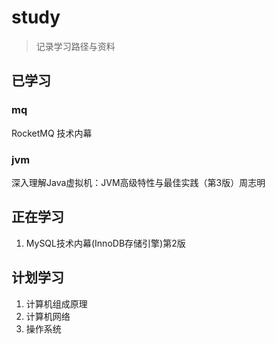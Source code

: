 # study
> 记录学习路径与资料

## 已学习

### mq
RocketMQ 技术内幕

### jvm

深入理解Java虚拟机：JVM高级特性与最佳实践（第3版）周志明

## 正在学习

1. MySQL技术内幕(InnoDB存储引擎)第2版


## 计划学习
1. 计算机组成原理
2. 计算机网络
3. 操作系统
